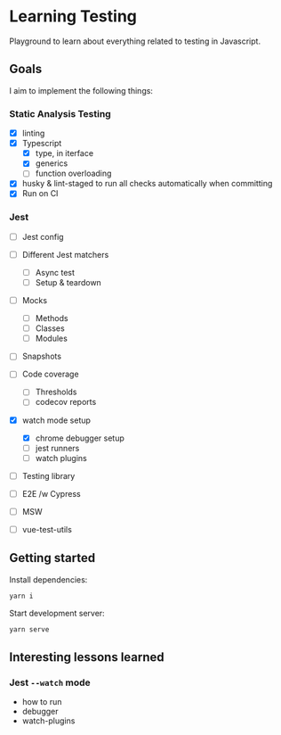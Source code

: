 # Learning Testing

Playground to learn about everything related to testing in Javascript.

## Goals

I aim to implement the following things:

### Static Analysis Testing

- [x] linting
- [x] Typescript
  - [x] type, in iterface
  - [x] generics
  - [ ] function overloading
- [x] husky & lint-staged to run all checks automatically when committing
- [x] Run on CI

### Jest

- [ ] Jest config
- [ ] Different Jest matchers
  - [ ] Async test
  - [ ] Setup & teardown
- [ ] Mocks
  - [ ] Methods
  - [ ] Classes
  - [ ] Modules
- [ ] Snapshots
- [ ] Code coverage
  - [ ] Thresholds
  - [ ] codecov reports
- [x] watch mode setup

  - [x] chrome debugger setup
  - [ ] jest runners
  - [ ] watch plugins

- [ ] Testing library
- [ ] E2E /w Cypress
- [ ] MSW
- [ ] vue-test-utils

## Getting started

Install dependencies:

```bash
yarn i
```

Start development server:

```bash
yarn serve
```

## Interesting lessons learned

### Jest `--watch` mode

- how to run
- debugger
- watch-plugins
